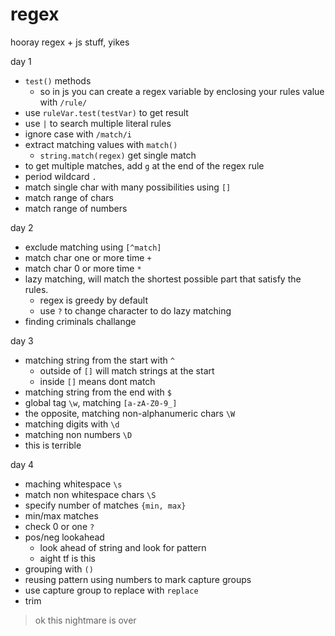 # regex

hooray regex + js stuff, yikes

day 1
- `test()` methods
  - so in js you can create a regex variable by enclosing your rules value with `/rule/`
- use `ruleVar.test(testVar)` to get result
- use `|` to search multiple literal rules
- ignore case with `/match/i`
- extract matching values with `match()`
  - `string.match(regex)` get single match
- to get multiple matches, add `g` at the end of the regex rule
- period wildcard `.`
- match single char with many possibilities using `[]`
- match range of chars
- match range of numbers

day 2
- exclude matching using `[^match]`
- match char one or more time `+`
- match char 0 or more time `*`
- lazy matching, will match the shortest possible part that satisfy the rules.
  - regex is greedy by default
  - use `?` to change character to do lazy matching
- finding criminals challange

day 3
- matching string from the start with `^`
  - outside of `[]` will match strings at the start
  - inside `[]` means dont match
- matching string from the end with `$`
- global tag `\w`, matching `[a-zA-Z0-9_]`
- the opposite, matching non-alphanumeric chars `\W`
- matching digits with `\d`
- matching non numbers `\D`
- this is terrible

day 4
- maching whitespace `\s`
- match non whitespace chars `\S`
- specify number of matches `{min, max}`
- min/max matches
- check 0 or one `?`
- pos/neg lookahead
  - look ahead of string and look for pattern
  - aight tf is this
- grouping with `()`
- reusing pattern using numbers to mark capture groups
- use capture group to replace with `replace`
- trim


> ok this nightmare is over

